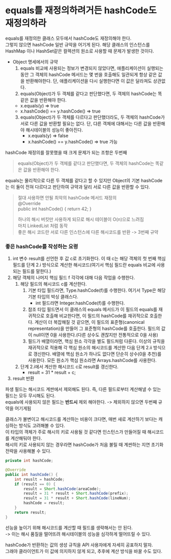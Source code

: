 # equals를 재정의하려거든 hashCode도 재정의하라

equals를 재정의한 클래스 모두에서 hashCode도 재정의해야 한다.   
그렇지 않으면 hashCode 일반 규악을 어기게 된다.
해당 클래스의 인스턴스를 HashMap 이나 HashSet같은 컬렉션의 원소로 사용할 때 문제가 발생한 것이다.

* Object 명세에서의 규약
  1. equals 비교에 사용되는 정보가 변경되지 않았다면, 애플리케이션이 실행되는 동안 그 객체의 hashCode 메서드는 몇 번을 호출해도 일관되게 항상 같은 값을 반환해야한다. 단, 애플리케이션을 다시 실행한다면 이 값은 달라져도 상관없다.
  2. equals(Object)가 두 객체를 같다고 판단했다면, 두 객체의 hashCode는 똑같은 값을 반환해야 한다.
    * x.equals(y) => true
    * x.hashCode() == y.hashCode() => true
  3. equals(Object)가 두 객체를 다르다고 판단했더라도, 두 객체의 hashCode가 서로 다른 값을 반환할 필요는 없다. 단, 댜른 객체에 대해서는 다른 값을 반환해야 해시테이블의 성능이 좋아진다.
     * x.equals(y) => false
     * x.hashCode() == y.hashCode() => true 가능 

hashCode 재정의를 잘못했을 때 크게 문제가 되는 조항은 두번째   
> equals(Object)가 두 객체를 같다고 판단했다면, 두 객체의 hashCode는 똑같은 값을 반환해야 한다.

equals는 물리적으로 다른 두 객체를 같다고 할 수 있지만 Object의 기본 hashCode는 이 둘이 전혀 다르다고 판단하여 규약과 달리 서로 다른 값을 반환할 수 있다.

> 절대 사용하면 안될 최악의 hashCode 메서드 재정의   
> @Override    
> public int hashCode() { return 42; }
> 
> 하나의 해시 버킷만 사용하게 되므로 해시 테이블이 O(n)으로 느려짐   
> 마치 LinkedList 처럼 동작   
> 좋은 해시 코드란 서로 다른 인스턴스에 다른 해시코드를 반환 -> 3번째 규약

### 좋은 hashCode를 작성하는 요령
1. int 변수 result를 선언한 후 값 c로 초기화한다. 이 때 c는 해당 객체의 첫 번째 핵심 필드를 단계 2.i 방식으로 계산한 해시코드(여기서 핵심 필드란 equals 비교에 사용되는 필드를 말한다.)
2. 해당 객체의 나머지 핵심 필드 f 각각에 대해 다음 작업을 수행한다.
   1. 해당 필드의 해시코드 c를 계산한다.
      1. 기본 타입 필드라면, Type.hashCode(f)를 수행한다. 여기서 Type은 해당 기본 타입의 박싱 클래스다.
         * int 필드라면 Integer.hashCode(f)를 수행한다.
      2. 참조 타입 필드면서 이 클래스의 equals 메서드가 이 필드의 equals를 재귀적으로 호출해 비교한다면, 이 필드의 hashCode를 재귀적으로 호출한다. 계산이 더 복잡해질 것 같으면, 이 필드의 표준형(canonical representation)을 만들어 그 표준형의 hashCode를 호출한다. 필드의 값이 null이면 0을 사용한다.(다른 상수도 괜찮지만 전통적으로 0을 사용)
      3. 필드가 배열이라면, 핵심 원소 각각을 별도 필드처럼 다룬다. 이상의 규칙을 재귀적으로 적용해 각 핵심 원소의 해시코드를 계산한 다음 단계 2.ii 방식으로 갱신한다. 배열에 핵심 원소가 하나도 없다면 단순히 상수(0을 추천)를 사용한다. 모든 원소가 핵심 원소라면 Arrays.hashCode를 사용한다.
   2. 단계 2.i에서 계산한 해시코드 c로 result를 갱신한다.
      * result = 31 * result + c;
3. result 반환

파생 필드는 해시코드 계싼에서 제외해도 된다. 즉, 다른 필드로부터 계산해낼 수 있는 필드는 모두 무시해도 된다.   
equals에 사용되지 않은 필드는 **반드시** 제외 해야한다. -> 제외하지 않으면 두번째 규약을 어기게됨

클래스가 불변이고 해시코드를 계산하는 비용이 크다면, 매번 새로 계산하기 보다는 캐싱하는 방식도 고려해볼 수 있다.   
이 타입의 객체가 주로 해시의 키로 사용될 것 같다면 인스턴스가 만들어질 때 해시코드를 계산해둬야 한다.   
해시의 키로 사용되지 않는 경우라면 hashCode가 처음 불릴 때 계싼하는 지연 초기화 전략을 사용해볼 수 있다.

```java
private int hashCode;

@Override
public int hashCode() {
    int reuslt = hashCode;
    if (result == 0) {
        result = Short.hashCode(areaCode);
        result = 31 * result + Short.hashCode(prefix);
        result = 31 * result + Short.hashCode(lineNum);
        hashCode = result;
    }
    return result;
}
```

선능을 높이기 위해 해시코드를 계산할 때 필드를 생략해서는 안 된다.   
-> 이는 해시 품질을 떨어뜨려 해시테이블의 성능을 심각하게 떨어뜨릴 수 있다.

hashCode가 반환하는 값의 생성 규칙을 API 사용자에게 자세히 공표하지 말자.   
그래야 클라이언트가 이 값에 의지하지 않게 되고, 추후에 계산 방식을 바꿀 수도 있다.   
